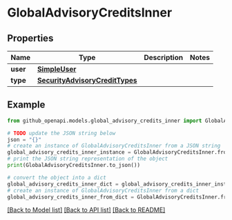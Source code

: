 # GlobalAdvisoryCreditsInner


## Properties

Name | Type | Description | Notes
------------ | ------------- | ------------- | -------------
**user** | [**SimpleUser**](SimpleUser.md) |  | 
**type** | [**SecurityAdvisoryCreditTypes**](SecurityAdvisoryCreditTypes.md) |  | 

## Example

```python
from github_openapi.models.global_advisory_credits_inner import GlobalAdvisoryCreditsInner

# TODO update the JSON string below
json = "{}"
# create an instance of GlobalAdvisoryCreditsInner from a JSON string
global_advisory_credits_inner_instance = GlobalAdvisoryCreditsInner.from_json(json)
# print the JSON string representation of the object
print(GlobalAdvisoryCreditsInner.to_json())

# convert the object into a dict
global_advisory_credits_inner_dict = global_advisory_credits_inner_instance.to_dict()
# create an instance of GlobalAdvisoryCreditsInner from a dict
global_advisory_credits_inner_from_dict = GlobalAdvisoryCreditsInner.from_dict(global_advisory_credits_inner_dict)
```
[[Back to Model list]](../README.md#documentation-for-models) [[Back to API list]](../README.md#documentation-for-api-endpoints) [[Back to README]](../README.md)


